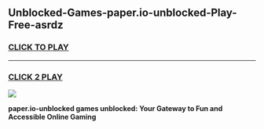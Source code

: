 
## Unblocked-Games-paper.io-unblocked-Play-Free-asrdz
<h3>
<a href="https://premium76.site?title=paper.io-unblocked&ref=23A">CLICK TO PLAY</a></h3>
<hr>

<h3>
<a href="https://premium76.site?title=paper.io-unblocked&ref=23A">CLICK 2 PLAY</a>
  
</h3>

<a href="https://premium76.site?title=paper.io-unblocked&ref=23A"><img src="https://clearcache.store/games.png"></a>


**paper.io-unblocked games unblocked: Your Gateway to Fun and Accessible Online Gaming**
